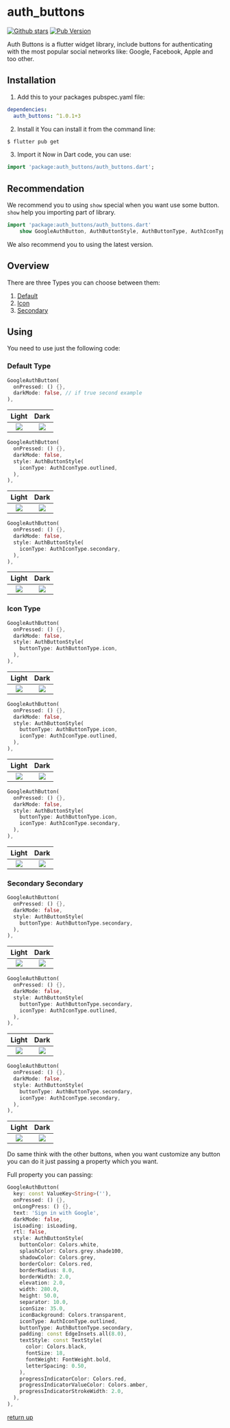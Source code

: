 # auth_buttons
[![Github stars](https://img.shields.io/github/stars/elbeicktalat/flutter_auth_buttons?logo=github)](https://github.com/elbeicktalat/flutter_auth_buttons)
[![Pub Version](https://img.shields.io/pub/v/auth_buttons?color=blue&logo=dart)](https://pub.dev/packages/auth_buttons)

Auth Buttons is a flutter widget library, include buttons for authenticating with the most popular 
social networks like: Google, Facebook, Apple and too other.

## Installation
1) Add this to your packages pubspec.yaml file:
```yaml
dependencies:
  auth_buttons: ^1.0.1+3
```
2) Install it 
You can install it from the command line:
```bash
$ flutter pub get
```
3) Import it 
Now in Dart code, you can use:
```dart
import 'package:auth_buttons/auth_buttons.dart';
```

## Recommendation

We recommend you to using `show` special when you want use some button.
`show` help you importing part of library.

```dart
import 'package:auth_buttons/auth_buttons.dart'
    show GoogleAuthButton, AuthButtonStyle, AuthButtonType, AuthIconType;
```
We also recommend you to using the latest version.

## Overview

There are three Types you can choose between them:

1. [Default](#default-type)
1. [Icon](#icon-type)
1. [Secondary](#secondary-type)
  
## Using
 
You need to use just the following code: 

### Default Type

```dart
GoogleAuthButton(
  onPressed: () {},
  darkMode: false, // if true second example
),
```
Light             |  Dark
:-------------------------:|:-------------------------:
![](./doc/readme_assets/default-button-default-icon.png)  |  ![](./doc/readme_assets/dark-default-button-default-icon.png)

```dart
GoogleAuthButton(
  onPressed: () {},
  darkMode: false,
  style: AuthButtonStyle(
    iconType: AuthIconType.outlined,
  ),
),
```

Light             |  Dark
:-------------------------:|:-------------------------:
![](./doc/readme_assets/default-button-outlined-icon.png)  |  ![](./doc/readme_assets/dark-default-button-outlined-icon.png)


```dart
GoogleAuthButton(
  onPressed: () {},
  darkMode: false,
  style: AuthButtonStyle(
    iconType: AuthIconType.secondary,
  ),
),
```

Light             |  Dark
:-------------------------:|:-------------------------:
![](./doc/readme_assets/default-button-secondary-icon.png)  |  ![](./doc/readme_assets/dark-default-button-secondary-icon.png)


### Icon Type

```dart
GoogleAuthButton(
  onPressed: () {},
  darkMode: false,
  style: AuthButtonStyle(
    buttonType: AuthButtonType.icon,
  ),
),
```

Light             |  Dark
:-------------------------:|:-------------------------:
![](./doc/readme_assets/icon-button-default-icon.png)  |  ![](./doc/readme_assets/dark-icon-button-default-icon.png)


```dart
GoogleAuthButton(
  onPressed: () {},
  darkMode: false,
  style: AuthButtonStyle(
    buttonType: AuthButtonType.icon,
    iconType: AuthIconType.outlined,
  ),
),
```

Light             |  Dark
:-------------------------:|:-------------------------:
![](./doc/readme_assets/icon-button-outlined-icon.png)  |  ![](./doc/readme_assets/dark-icon-button-outlined-icon.png)


```dart
GoogleAuthButton(
  onPressed: () {},
  darkMode: false,
  style: AuthButtonStyle(
    buttonType: AuthButtonType.icon,
    iconType: AuthIconType.secondary,
  ),
),
```

Light             |  Dark
:-------------------------:|:-------------------------:
![](./doc/readme_assets/icon-button-secondary-icon.png)  |  ![](./doc/readme_assets/dark-icon-button-secondary-icon.png)

### Secondary Secondary

```dart
GoogleAuthButton(
  onPressed: () {},
  darkMode: false,
  style: AuthButtonStyle(
    buttonType: AuthButtonType.secondary,
  ),
),
```

Light             |  Dark
:-------------------------:|:-------------------------:
![](./doc/readme_assets/secondary-button-default-icon.png)  |  ![](./doc/readme_assets/dark-secondary-button-default-icon.png)

```dart
GoogleAuthButton(
  onPressed: () {},
  darkMode: false,
  style: AuthButtonStyle(
    buttonType: AuthButtonType.secondary,
    iconType: AuthIconType.outlined,
  ),
),
```

Light             |  Dark
:-------------------------:|:-------------------------:
![](./doc/readme_assets/secondary-button-outlined-icon.png)  |  ![](./doc/readme_assets/dark-secondary-button-outlined-icon.png)

```dart
GoogleAuthButton(
  onPressed: () {},
  darkMode: false,
  style: AuthButtonStyle(
    buttonType: AuthButtonType.secondary,
    iconType: AuthIconType.secondary,
  ),
),
```

Light             |  Dark
:-------------------------:|:-------------------------:
![](./doc/readme_assets/secondary-button-secondary-icon.png)  |  ![](./doc/readme_assets/dark-secondary-button-secondary-icon.png)

Do same think with the other buttons, when you want customize any button 
you can do it just passing a property which you want.

Full property you can passing:

```dart
GoogleAuthButton(
  key: const ValueKey<String>(''),
  onPressed: () {},
  onLongPress: () {},
  text: 'Sign in with Google',
  darkMode: false,
  isLoading: isLoading,
  rtl: false,
  style: AuthButtonStyle(
    buttonColor: Colors.white,
    splashColor: Colors.grey.shade100,
    shadowColor: Colors.grey,
    borderColor: Colors.red,
    borderRadius: 8.0,
    borderWidth: 2.0,
    elevation: 2.0,
    width: 280.0,
    height: 50.0,
    separator: 10.0,
    iconSize: 35.0,
    iconBackground: Colors.transparent,
    iconType: AuthIconType.outlined,
    buttonType: AuthButtonType.secondary,
    padding: const EdgeInsets.all(8.0),
    textStyle: const TextStyle(
      color: Colors.black,
      fontSize: 18,
      fontWeight: FontWeight.bold,
      letterSpacing: 0.50,
    ),
    progressIndicatorColor: Colors.red,
    progressIndicatorValueColor: Colors.amber,
    progressIndicatorStrokeWidth: 2.0,
  ),
),
```

[return up](#auth_buttons)

